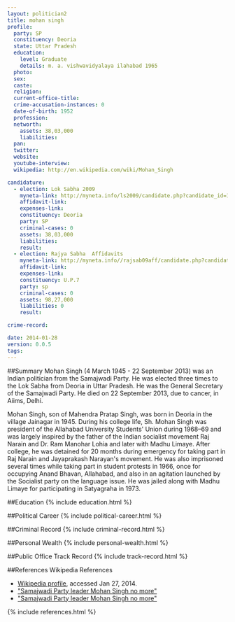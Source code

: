 ```yaml
---
layout: politician2
title: mohan singh
profile: 
  party: SP
  constituency: Deoria
  state: Uttar Pradesh
  education: 
    level: Graduate
    details: m. a. vishwavidyalaya ilahabad 1965
  photo: 
  sex: 
  caste: 
  religion: 
  current-office-title: 
  crime-accusation-instances: 0
  date-of-birth: 1952
  profession: 
  networth: 
    assets: 38,03,000
    liabilities: 
  pan: 
  twitter: 
  website: 
  youtube-interview: 
  wikipedia: http://en.wikipedia.com/wiki/Mohan_Singh

candidature: 
  - election: Lok Sabha 2009
    myneta-link: http://myneta.info/ls2009/candidate.php?candidate_id=1856
    affidavit-link: 
    expenses-link: 
    constituency: Deoria 
    party: SP
    criminal-cases: 0
    assets: 38,03,000
    liabilities: 
    result:  
  - election: Rajya Sabha  Affidavits
    myneta-link: http://myneta.info//rajsab09aff/candidate.php?candidate_id=285
    affidavit-link: 
    expenses-link: 
    constituency: U.P.7 
    party: sp
    criminal-cases: 0
    assets: 98,27,000
    liabilities: 0
    result:  

crime-record: 

date: 2014-01-28
version: 0.0.5
tags: 
---
```

##Summary
Mohan Singh (4 March 1945 - 22 September 2013) was an Indian politician from the Samajwadi Party. He was elected three times to the Lok Sabha from Deoria in Uttar Pradesh. He was the General Secretary of the Samajwadi Party. He died on 22 September 2013, due to cancer, in Aiims, Delhi.

Mohan Singh, son of Mahendra Pratap Singh, was born in Deoria in the village Jainagar in 1945. During his college life, Sh. Mohan Singh was president of the Allahabad University Students' Union during 1968–69 and was largely inspired by the father of the Indian socialist movement Raj Narain and Dr. Ram Manohar Lohia and later with Madhu Limaye. After college, he was detained for 20 months during emergency for taking part in Raj Narain and Jayaprakash Narayan's movement. He was also imprisoned several times while taking part in student protests in 1966, once for occupying Anand Bhavan, Allahabad, and also in an agitation launched by the Socialist party on the language issue. He was jailed along with Madhu Limaye for participating in Satyagraha in 1973.


##Education
{% include education.html %}


##Political Career
{% include political-career.html %}


##Criminal Record
{% include criminal-record.html %}


##Personal Wealth
{% include personal-wealth.html %}


##Public Office Track Record
{% include track-record.html %}


##References
Wikipedia References
- [Wikipedia profile]({{page.profile.wikipedia}}), accessed Jan 27, 2014.
- ["Samajwadi Party leader Mohan Singh no more"][wiki1]
- ["Samajwadi Party leader Mohan Singh no more"][wiki2]

[wiki1]: http://www.thehindu.com/news/national/other-states/samajwadi-party-leader-mohan-singh-no-more/article5157164.ece
[wiki2]: http://www.tehelka.com/story_main43.asp?filename=Ne130210amar_singh.asp


{% include references.html %}
